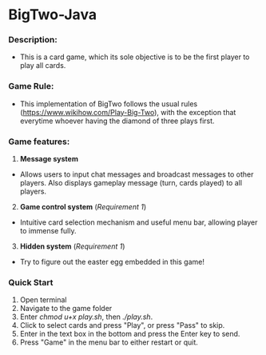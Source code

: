 # BigTwo-Java

### Description:
- This is a card game, which its sole objective is to be the first player to play all cards.

### Game Rule:
- This implementation of BigTwo follows the usual rules (https://www.wikihow.com/Play-Big-Two), with the exception that everytime whoever having the diamond of three plays first.

### Game features:
1. **Message system**
- Allows users to input chat messages and broadcast messages to other players. Also displays gameplay message (turn, cards played) to all players.

2. **Game control system** (*Requirement 1*)
- Intuitive card selection mechanism and useful menu bar, allowing player to immense fully.

3. **Hidden system** (*Requirement 1*)
- Try to figure out the easter egg embedded in this game!

### Quick Start
1. Open terminal
2. Navigate to the game folder
3. Enter *chmod u+x play.sh*, then *./play.sh*.
4. Click to select cards and press "Play", or press "Pass" to skip.
5. Enter in the text box in the bottom and press the Enter key to send.
6. Press "Game" in the menu bar to either restart or quit.
